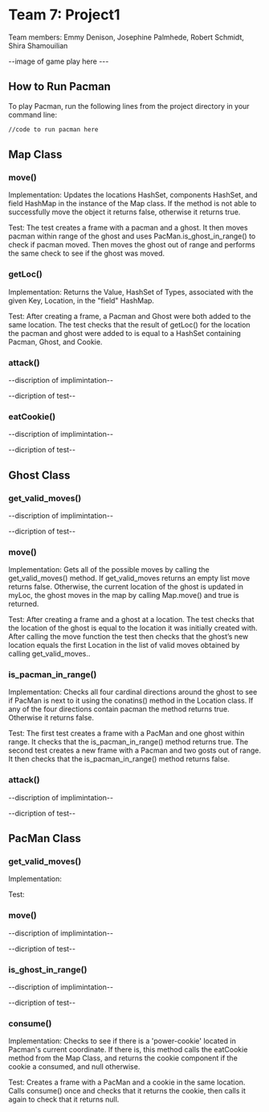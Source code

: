 # Team 7: Project1

Team members: Emmy Denison, Josephine Palmhede, Robert Schmidt, Shira Shamouilian

--image of game play here ---

## How to Run Pacman

To play Pacman, run the following lines from the project directory in your command line:

```bash
//code to run pacman here
```

## Map Class

### move()
Implementation: Updates the locations HashSet, components HashSet, and field HashMap in the instance of the Map class. If the method is not able to successfully move the object it returns false, otherwise it returns true.

Test: The test creates a frame with a pacman and a ghost. It then moves pacman within range of the ghost and uses PacMan.is_ghost_in_range() to check if pacman moved. Then moves the ghost
out of range and performs the same check to see if the ghost was moved.

### getLoc()

Implementation: Returns the Value, HashSet of Types, associated with the given Key, Location, in the "field" HashMap.

Test: After creating a frame, a Pacman and Ghost were both added to the same location. The test checks that the result of getLoc() for the location the pacman and ghost were added to is equal to a HashSet containing Pacman, Ghost, and Cookie.

### attack()

--discription of implimintation--

--dicription of test--

### eatCookie()

--discription of implimintation--

--dicription of test--

## Ghost Class

### get_valid_moves()

--discription of implimintation--

--dicription of test--

### move()

Implementation: Gets all of the possible moves by calling the get_valid_moves() method. If get_valid_moves returns an empty list move returns false. Otherwise, the current location of the ghost is updated in myLoc, the ghost moves in the map by calling Map.move() and true is returned.

Test: After creating a frame and a ghost at a location. The test checks that the location of the ghost is equal to the location it was initially created with. After calling the move function the test then checks that the ghost’s new location equals the first Location in the list of valid moves obtained by calling get_valid_moves..

### is_pacman_in_range()

Implementation: Checks all four cardinal directions around the ghost to see if PacMan is next to it using the conatins() method in the Location class. If any of the four directions contain pacman the method returns true. Otherwise it returns false.

Test: The first test creates a frame with a PacMan and one ghost within range. It checks that the is_pacman_in_range() method returns true. The second test creates a new frame with a Pacman and two gosts out of range. It then checks that the is_pacman_in_range() method returns false.

### attack()

--discription of implimintation--

--dicription of test--

## PacMan Class

### get_valid_moves()

Implementation: 

Test:

### move()

--discription of implimintation--

--dicription of test--

### is_ghost_in_range()

--discription of implimintation--

--dicription of test--

### consume()

Implementation: Checks to see if there is a 'power-cookie' located in Pacman's current coordinate. If there is, this method calls the eatCookie method from the Map Class, and returns the cookie component if the cookie a consumed, and null otherwise.

Test: Creates a frame with a PacMan and a cookie in the same location. Calls consume() once and checks that it returns the cookie, then calls it again to check that it returns null.
